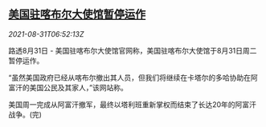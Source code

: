 <!--1630399308000-->
[美国驻喀布尔大使馆暂停运作](https://cn.reuters.com/article/us-kabul-embassy-suspend-operation-0831-idCNKBS2FW0GE)
------

<div><i>2021-08-31T06:52:13Z</i></div><p>路透8月31日 - 美国驻喀布尔大使馆官网称，美国驻喀布尔大使馆于8月31日周二暂停运作。</p><p>“虽然美国政府已经从喀布尔撤出其人员，但我们将继续在卡塔尔的多哈协助在阿富汗的美国公民及其家人，”该网站称。</p><p>美国周一完成从阿富汗撤军，最终以塔利班重新掌权而结束了长达20年的阿富汗战争。(完)</p>
